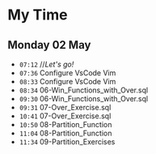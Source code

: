 # My Time

## Monday 02 May

- `07:12` //_Let's go!_
- `07:36` Configure VsCode Vim
- `08:33` Configure VsCode Vim
- `08:34` 06-Win_Functions_with_Over.sql
- `09:30` 06-Win_Functions_with_Over.sql
- `09:31` 07-Over_Exercise.sql
- `10:41` 07-Over_Exercise.sql
- `10:50` 08-Partition_Function
- `11:04` 08-Partition_Function
- `11:34` 09-Partition_Exercises
